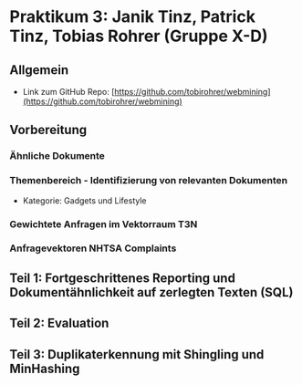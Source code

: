 # Praktikum 3: Janik Tinz, Patrick Tinz, Tobias Rohrer (Gruppe X-D)

## Allgemein
* Link zum GitHub Repo: [https://github.com/tobirohrer/webmining](https://github.com/tobirohrer/webmining)

## Vorbereitung 
### Ähnliche Dokumente 

### Themenbereich - Identifizierung von relevanten Dokumenten
* Kategorie: Gadgets und Lifestyle 

### Gewichtete Anfragen im Vektorraum T3N


### Anfragevektoren NHTSA Complaints


## Teil 1: Fortgeschrittenes Reporting und Dokumentähnlichkeit auf zerlegten Texten (SQL)


## Teil 2: Evaluation


## Teil 3: Duplikaterkennung mit Shingling und MinHashing